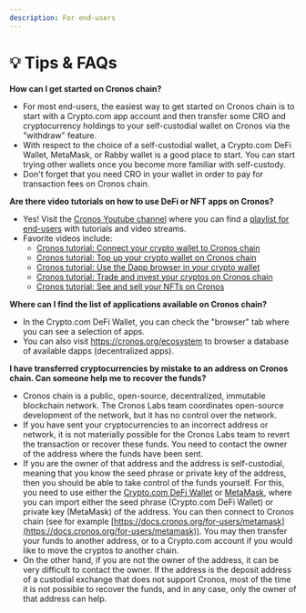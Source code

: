 ```yaml
---
description: For end-users
---
```


# 💡 Tips & FAQs

**How can I get started on Cronos chain?**

* For most end-users, the easiest way to get started on Cronos chain is to start with a Crypto.com app account and then transfer some CRO and cryptocurrency holdings to your self-custodial wallet on Cronos via the "withdraw" feature.
* With respect to the choice of a self-custodial wallet, a Crypto.com DeFi Wallet, MetaMask, or Rabby wallet is a good place to start. You can start trying other wallets once you become more familiar with self-custody.
* Don't forget that you need CRO in your wallet in order to pay for transaction fees on Cronos chain.

**Are there video tutorials on how to use DeFi or NFT apps on Cronos?**

* Yes! Visit the [Cronos Youtube channel](https://www.youtube.com/@cronos\_chain/featured) where you can find a [playlist for end-users](https://www.youtube.com/playlist?list=PLeksbq0Q1AQECqvZX4nfvFk94jVnlOxgw) with tutorials and video streams.
* Favorite videos include:
  * [Cronos tutorial: Connect your crypto wallet to Cronos chain](https://youtu.be/0p8v5O\_Bu\_Y)
  * [Cronos tutorial: Top up your crypto wallet on Cronos chain](https://youtu.be/JDDfFIt1kaI)
  * [Cronos tutorial: Use the Dapp browser in your crypto wallet](https://youtu.be/b5pvHHVWJds)
  * [Cronos tutorial: Trade and invest your cryptos on Cronos chain](https://youtu.be/xsFjF0KAKiU)
  * [Cronos tutorial: See and sell your NFTs on Cronos](https://youtu.be/z51wMmWBge0)

**Where can I find the list of applications available on Cronos chain?**

* In the Crypto.com DeFi Wallet, you can check the "browser" tab where you can see a selection of apps.
* You can also visit https://cronos.org/ecosystem to browser a database of available dapps (decentralized apps).

**I have transferred cryptocurrencies by mistake to an address on Cronos chain. Can someone help me to recover the funds?**

* Cronos chain is a public, open-source, decentralized, immutable blockchain network. The Cronos Labs team coordinates open-source development of the network, but it has no control over the network.
* If you have sent your cryptocurrencies to an incorrect address or network, it is not materially possible for the Cronos Labs team to revert the transaction or recover these funds. You need to contact the owner of the address where the funds have been sent.
* If you are the owner of that address and the address is self-custodial, meaning that you know the seed phrase or private key of the address, then you should be able to take control of the funds yourself. For this, you need to use either the [Crypto.com DeFi Wallet](https://crypto.com/fr/defi-wallet) or [MetaMask](https://metamask.io), where you can import either the seed phrase (Crypto.com DeFi Wallet) or private key (MetaMask) of the address. You can then connect to Cronos chain (see for example [https://docs.cronos.org/for-users/metamask](https://docs.cronos.org/for-users/metamask)). You may then transfer your funds to another address, or to a Crypto.com account if you would like to move the cryptos to another chain.
* On the other hand, if you are not the owner of the address, it can be very difficult to contact the owner. If the address is the deposit address of a custodial exchange that does not support Cronos, most of the time it is not possible to recover the funds, and in any case, only the owner of that address can help.

